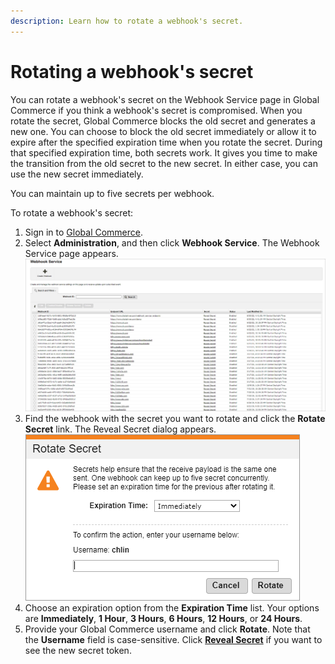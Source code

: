 ```yaml
---
description: Learn how to rotate a webhook's secret.
---
```


# Rotating a webhook's secret

You can rotate a webhook's secret on the Webhook Service page in Global Commerce if you think a webhook's secret is compromised. When you rotate the secret, Global Commerce blocks the old secret and generates a new one. You can choose to block the old secret immediately or allow it to expire after the specified expiration time when you rotate the secret. During that specified expiration time, both secrets work. It gives you time to make the transition from the old secret to the new secret. In either case, you can use the new secret immediately.

You can maintain up to five secrets per webhook.

To rotate a webhook's secret:

1. Sign in to [Global Commerce](https://gc.digitalriver.com/gc/ent/login.do).
2. Select **Administration**, and then click **Webhook Service**. The Webhook Service page appears. \
   <img src="../../.gitbook/assets/Webhook Service.png" alt="" data-size="original">&#x20;
3. Find the webhook with the secret you want to rotate and click the **Rotate Secret** link. The Reveal Secret dialog appears. \
   <img src="../../.gitbook/assets/Rotate-Secret.png" alt="" data-size="original">&#x20;
4. Choose an expiration option from the **Expiration Time** list. Your options are **Immediately**, **1 Hour**, **3 Hours**, **6 Hours**, **12 Hours**, or **24 Hours**.
5. Provide your Global Commerce username and click **Rotate**. Note that the **Username** field is case-sensitive. Click [**Reveal Secret**](revealing-a-webhooks-secret.md) if you want to see the new secret token.
